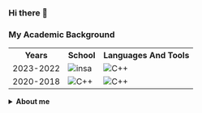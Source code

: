 ### Hi there 👋


<h3>My Academic Background</h3>
<table>
  <tr>
    <th>Years</th>
    <th>School</th>
    <th>Languages And Tools</th>
  </tr>
  <tr>
    <td>2023-2022</td>
    <td>
      <img alt="insa" src="![image](https://user-images.githubusercontent.com/50149050/183647701-7039a641-f531-44b8-9fde-7984b79fcde6.png)" />
    </td>
    <td>
      <img alt="C++" src="https://img.shields.io/badge/C++-0077cc?style=flat-square&logo=C&logoColor=white" />
    </td>
  </tr>
  <tr>
    <td>2020-2018</td>
    <td>
      <img alt="C++" src="https://img.shields.io/badge/C++-0077cc?style=flat-square&logo=C&logoColor=white" />
    </td>
    <td>
      <img alt="C++" src="https://img.shields.io/badge/C++-0077cc?style=flat-square&logo=C&logoColor=white" />
    </td>
  </tr>
</table>

<details>
  <summary><strong>About me</strong></summary>
</details>
</br>


